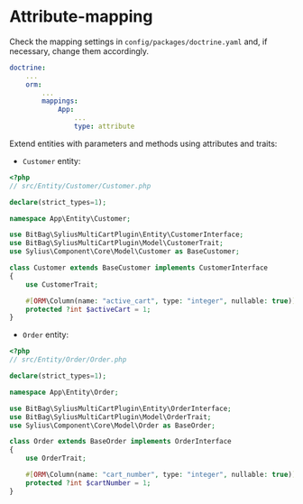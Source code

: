 # Attribute-mapping

Check the mapping settings in `config/packages/doctrine.yaml` and, if necessary, change them accordingly.
```yaml
doctrine:
    ...
    orm:
        ...
        mappings:
            App:
                ...
                type: attribute
```

Extend entities with parameters and methods using attributes and traits:

- `Customer` entity:

```php
<?php
// src/Entity/Customer/Customer.php

declare(strict_types=1);

namespace App\Entity\Customer;

use BitBag\SyliusMultiCartPlugin\Entity\CustomerInterface;
use BitBag\SyliusMultiCartPlugin\Model\CustomerTrait;
use Sylius\Component\Core\Model\Customer as BaseCustomer;

class Customer extends BaseCustomer implements CustomerInterface
{
    use CustomerTrait;

    #[ORM\Column(name: "active_cart", type: "integer", nullable: true)]
    protected ?int $activeCart = 1;
}
```

- `Order` entity:

```php
<?php
// src/Entity/Order/Order.php

declare(strict_types=1);

namespace App\Entity\Order;

use BitBag\SyliusMultiCartPlugin\Entity\OrderInterface;
use BitBag\SyliusMultiCartPlugin\Model\OrderTrait;
use Sylius\Component\Core\Model\Order as BaseOrder;

class Order extends BaseOrder implements OrderInterface
{
    use OrderTrait;

    #[ORM\Column(name: "cart_number", type: "integer", nullable: true)]
    protected ?int $cartNumber = 1;
}
```

